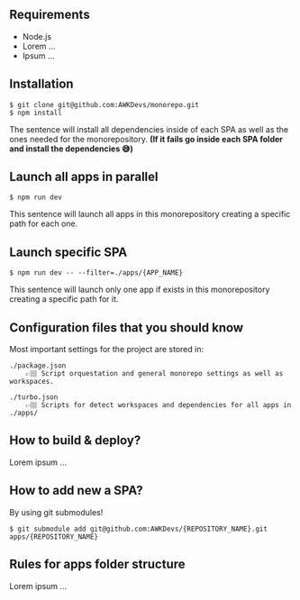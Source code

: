 ## Requirements
- Node.js
- Lorem ...
- Ipsum ... 

## Installation

```
$ git clone git@github.com:AWKDevs/monorepo.git
$ npm install 
```
The sentence will install all dependencies inside of each SPA as well as the ones needed for the monorepository. 	**(If it fails go inside each SPA folder and install the dependencies 😅)**
## Launch all apps in parallel

```
$ npm run dev
```
This sentence will launch all apps in this monorepository creating a specific path for each one.

## Launch specific SPA 
``` 
$ npm run dev -- --filter=./apps/{APP_NAME}
```
This sentence will launch only one app if exists in this monorepository creating a specific path for it.

## Configuration files that you should know
Most important settings for the project are stored in:

```
./package.json
    👉🏽 Script orquestation and general monorepo settings as well as workspaces.

./turbo.json
    👉🏽 Scripts for detect workspaces and dependencies for all apps in ./apps/ 
```
## How to build & deploy? 
Lorem ipsum ...

## How to add new a SPA?
By using git submodules!
```
$ git submodule add git@github.com:AWKDevs/{REPOSITORY_NAME}.git apps/{REPOSITORY_NAME}
```

## Rules for apps folder structure 
Lorem ipsum ...